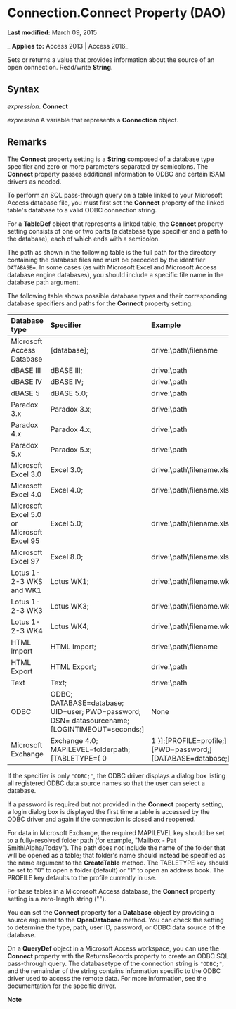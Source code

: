 
# Connection.Connect Property (DAO)

 **Last modified:** March 09, 2015

 _ **Applies to:** Access 2013 | Access 2016_

Sets or returns a value that provides information about the source of an open connection. Read/write  **String**.


## Syntax

 _expression_. **Connect**

 _expression_ A variable that represents a **Connection** object.


## Remarks

The  **Connect** property setting is a **String** composed of a database type specifier and zero or more parameters separated by semicolons. The **Connect** property passes additional information to ODBC and certain ISAM drivers as needed.

To perform an SQL pass-through query on a table linked to your Microsoft Access database file, you must first set the  **Connect** property of the linked table's database to a valid ODBC connection string.

For a  **TableDef** object that represents a linked table, the **Connect** property setting consists of one or two parts (a database type specifier and a path to the database), each of which ends with a semicolon.

The path as shown in the following table is the full path for the directory containing the database files and must be preceded by the identifier  `DATABASE=`. In some cases (as with Microsoft Excel and Microsoft Access database engine databases), you should include a specific file name in the database path argument.

The following table shows possible database types and their corresponding database specifiers and paths for the  **Connect** property setting.



|**Database type**|**Specifier**|**Example**|
|:-----|:-----|:-----|
|Microsoft Access Database|[database];|drive:\path\filename|
|dBASE III|dBASE III;|drive:\path|
|dBASE IV|dBASE IV;|drive:\path|
|dBASE 5|dBASE 5.0;|drive:\path|
|Paradox 3.x|Paradox 3.x;|drive:\path|
|Paradox 4.x|Paradox 4.x;|drive:\path|
|Paradox 5.x|Paradox 5.x;|drive:\path|
|Microsoft Excel 3.0|Excel 3.0;|drive:\path\filename.xls|
|Microsoft Excel 4.0|Excel 4.0;|drive:\path\filename.xls|
|Microsoft Excel 5.0 or Microsoft Excel 95|Excel 5.0;|drive:\path\filename.xls|
|Microsoft Excel 97|Excel 8.0;|drive:\path\filename.xls|
|Lotus 1-2-3 WKS and WK1|Lotus WK1;|drive:\path\filename.wk1|
|Lotus 1-2-3 WK3|Lotus WK3;|drive:\path\filename.wk3|
|Lotus 1-2-3 WK4|Lotus WK4;|drive:\path\filename.wk4|
|HTML Import|HTML Import;|drive:\path\filename|
|HTML Export|HTML Export;|drive:\path|
|Text|Text;|drive:\path|
|ODBC|ODBC; DATABASE=database; UID=user; PWD=password; DSN= datasourcename; [LOGINTIMEOUT=seconds;]|None|
|Microsoft Exchange|Exchange 4.0; MAPILEVEL=folderpath; [TABLETYPE={ 0 | 1 }];[PROFILE=profile;] [PWD=password;] [DATABASE=database;]|drive:\path\filename|
If the specifier is only  `"ODBC;"`, the ODBC driver displays a dialog box listing all registered ODBC data source names so that the user can select a database.

If a password is required but not provided in the  **Connect** property setting, a login dialog box is displayed the first time a table is accessed by the ODBC driver and again if the connection is closed and reopened.

For data in Microsoft Exchange, the required MAPILEVEL key should be set to a fully-resolved folder path (for example, "Mailbox - Pat SmithIAlpha/Today"). The path does not include the name of the folder that will be opened as a table; that folder's name should instead be specified as the name argument to the  **CreateTable** method. The TABLETYPE key should be set to "0" to open a folder (default) or "1" to open an address book. The PROFILE key defaults to the profile currently in use.

For base tables in a Micorosoft Access database, the  **Connect** property setting is a zero-length string ("").

You can set the  **Connect** property for a **Database** object by providing a source argument to the **OpenDatabase** method. You can check the setting to determine the type, path, user ID, password, or ODBC data source of the database.

On a  **QueryDef** object in a Microsoft Access workspace, you can use the **Connect** property with the ReturnsRecords property to create an ODBC SQL pass-through query. The databasetype of the connection string is `"ODBC;"`, and the remainder of the string contains information specific to the ODBC driver used to access the remote data. For more information, see the documentation for the specific driver.




 **Note**  

